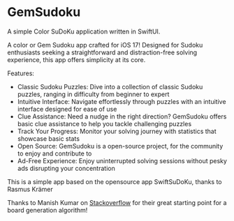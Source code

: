 #  GemSudoku

A simple Color SuDoKu application written in SwiftUI.

A color or Gem Sudoku app crafted for iOS 17! Designed for Sudoku enthusiasts seeking a straightforward and distraction-free solving experience, this app offers simplicity at its core.

Features:

- Classic Sudoku Puzzles: Dive into a collection of classic Sudoku puzzles, ranging in difficulty from beginner to expert
- Intuitive Interface: Navigate effortlessly through puzzles with an intuitive interface designed for ease of use
- Clue Assistance: Need a nudge in the right direction? GemSudoku offers basic clue assistance to help you tackle challenging puzzles
- Track Your Progress: Monitor your solving journey with statistics that showcase basic stats
- Open Source: GemSudoku is a open-source project, for the community to enjoy and contribute to
- Ad-Free Experience: Enjoy uninterrupted solving sessions without pesky ads disrupting your concentration

This is a simple app based on the opensource app SwiftSuDoKu, thanks to Rasmus Krämer

Thanks to Manish Kumar on [Stackoverflow](https://stackoverflow.com/questions/6924216/how-to-generate-sudoku-boards-with-unique-solutions/61442050#61442050) for their great starting point for a board generation algorithm!
